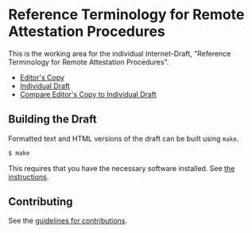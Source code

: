 # Reference Terminology for Remote Attestation Procedures

This is the working area for the individual Internet-Draft, "Reference Terminology for Remote Attestation Procedures".

* [Editor's Copy](https://ietf-rats.github.io/draft-birkholz-attestation-terminology/#go.draft-birkholz-attestation-terminology.html)
* [Individual Draft](https://tools.ietf.org/html/draft-birkholz-attestation-terminology)
* [Compare Editor's Copy to Individual Draft](https://ietf-rats.github.io/draft-birkholz-attestation-terminology/#go.draft-birkholz-attestation-terminology.diff)

## Building the Draft

Formatted text and HTML versions of the draft can be built using `make`.

```sh
$ make
```

This requires that you have the necessary software installed.  See
[the instructions](https://github.com/martinthomson/i-d-template/blob/master/doc/SETUP.md).


## Contributing

See the
[guidelines for contributions](https://github.com/ietf-rats/draft-birkholz-attestation-terminology/blob/master/CONTRIBUTING.md).
